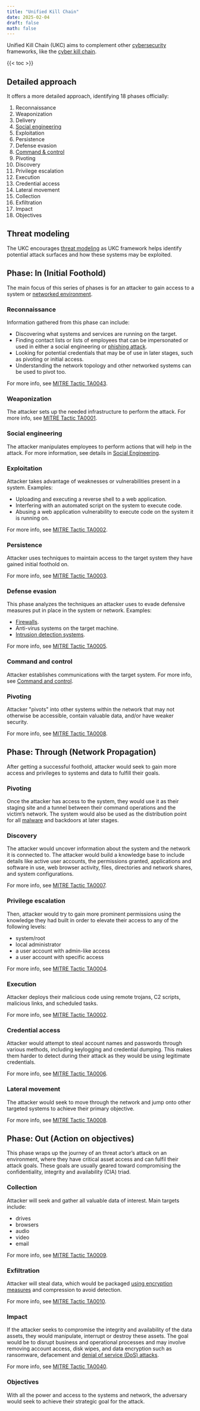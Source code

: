 ```yaml
---
title: "Unified Kill Chain"
date: 2025-02-04
draft: false
math: false
---
```


Unified Kill Chain (UKC) aims to complement other [cybersecurity](/cybersecurity) frameworks, like the [cyber kill chain](/cyber-kill-chain).

{{< toc >}}

## Detailed approach

It offers a more detailed approach, identifying 18 phases officially:

1. Reconnaissance
2. Weaponization
3. Delivery
4. [Social engineering](/social-engineering)
5. Exploitation
6. Persistence
7. Defense evasion
8. [Command & control](c2)
9. Pivoting
10. Discovery
11. Privilege escalation
12. Execution
13. Credential access
14. Lateral movement
15. Collection
16. Exfiltration
17. Impact
18. Objectives

## Threat modeling

The UKC encourages [threat modeling](/threat-modeling) as UKC framework
helps identify potential attack surfaces and how these systems may be
exploited.

## Phase: In (Initial Foothold)

The main focus of this series of phases is for an attacker to gain
access to a system or [networked environment](/network).

### Reconnaissance

Information gathered from this phase can include:

- Discovering what systems and services are running on the target.
- Finding contact lists or lists of employees that can be impersonated
  or used in either a social engineering or [phishing attack](/social-engineering/#phishing).
- Looking for potential credentials that may be of use in later stages,
  such as pivoting or initial access.
- Understanding the network topology and other networked systems can be
  used to pivot too.

For more info, see [MITRE Tactic TA0043](https://attack.mitre.org/tactics/TA0043/).

### Weaponization

The attacker sets up the needed infrastructure to perform the attack.
For more info, see [MITRE Tactic TA0001](https://attack.mitre.org/tactics/TA0001/).

### Social engineering

The attacker manipulates employees to perform actions that will help in
the attack. For more information, see details in [Social Engineering](/social-engineering).

### Exploitation

Attacker takes advantage of weaknesses or vulnerabilities present in a
system. Examples:

- Uploading and executing a reverse shell to a web application.
- Interfering with an automated script on the system to execute code.
- Abusing a web application vulnerability to execute code on the system
  it is running on.

For more info, see [MITRE Tactic TA0002](https://attack.mitre.org/tactics/TA0002/).

### Persistence

Attacker uses techniques to maintain access to the target system they
have gained initial foothold on.

For more info, see [MITRE Tactic TA0003](https://attack.mitre.org/tactics/TA0003/).

### Defense evasion

This phase analyzes the techniques an attacker uses to evade defensive measures put in place in the system or network. Examples:

- [Firewalls](/firewall).
- Anti-virus systems on the target machine.
- [Intrusion detection systems](/intrusion-detection-system).

For more info, see [MITRE Tactic TA0005](https://attack.mitre.org/tactics/TA0005/).

### Command and control

Attacker establishes communications with the target system. For more
info, see [Command and control](/c2).

### Pivoting

Attacker "pivots" into other systems within the network that may not
otherwise be accessible, contain valuable data, and/or have weaker
security.

For more info, see [MITRE Tactic TA0008](https://attack.mitre.org/tactics/TA0008/).

## Phase: Through (Network Propagation)

After getting a successful foothold, attacker would seek to gain more
access and privileges to systems and data to fulfill their goals.

### Pivoting

Once the attacker has access to the system, they would use it as their
staging site and a tunnel between their command operations and the
victim’s network. The system would also be used as the distribution
point for all [malware](/malware) and backdoors at later stages.

### Discovery

The attacker would uncover information about the system and the network
it is connected to. The attacker would build a knowledge base to include
details like active user accounts, the permissions granted, applications
and software in use, web browser activity, files, directories and
network shares, and system configurations.


For more info, see [MITRE Tactic TA0007](https://attack.mitre.org/tactics/TA0007/).

### Privilege escalation

Then, attacker would try to gain more prominent permissions using the
knowledge they had built in order to elevate their access to any of the
following levels:

- system/root
- local administrator
- a user account with admin-like access
- a user account with specific access

For more info, see [MITRE Tactic TA0004](https://attack.mitre.org/tactics/TA0004/).

### Execution

Attacker deploys their malicious code using remote trojans, C2 scripts,
malicious links, and scheduled tasks.

For more info, see [MITRE Tactic TA0002](https://attack.mitre.org/tactics/TA0002/).

### Credential access

Attacker would attempt to steal account names and passwords through
various methods, including keylogging and credential dumping. This makes
them harder to detect during their attack as they would be using
legitimate credentials.

For more info, see [MITRE Tactic TA0006](https://attack.mitre.org/tactics/TA0006/).

### Lateral movement

The attacker would seek to move through the network and jump onto other
targeted systems to achieve their primary objective.

For more info, see [MITRE Tactic TA0008](https://attack.mitre.org/tactics/TA0008/).

## Phase: Out (Action on objectives)

This phase wraps up the journey of an threat actor’s attack on an
environment, where they have critical asset access and can fulfil their
attack goals. These goals are usually geared toward compromising the
confidentiality, integrity and availability (CIA) triad.

### Collection

Attacker will seek and gather all valuable data of interest. Main
targets include:

- drives
- browsers
- audio
- video
- email

For more info, see [MITRE Tactic TA0009](https://attack.mitre.org/tactics/TA0009/).

### Exfiltration

Attacker will steal data, which would be packaged [using encryption measures](/cryptography) and compression to avoid detection.

For more info, see [MITRE Tactic TA0010](https://attack.mitre.org/tactics/TA0010/).

### Impact

If the attacker seeks to compromise the integrity and availability of
the data assets, they would manipulate, interrupt or destroy these
assets. The goal would be to disrupt business and operational processes
and may involve removing account access, disk wipes, and data encryption
such as ransomware, defacement and [denial of service (DoS) attacks](/dos-attack).

For more info, see [MITRE Tactic TA0040](https://attack.mitre.org/tactics/TA0040/).

### Objectives

With all the power and access to the systems and network, the adversary would seek to achieve their strategic goal for the attack.
